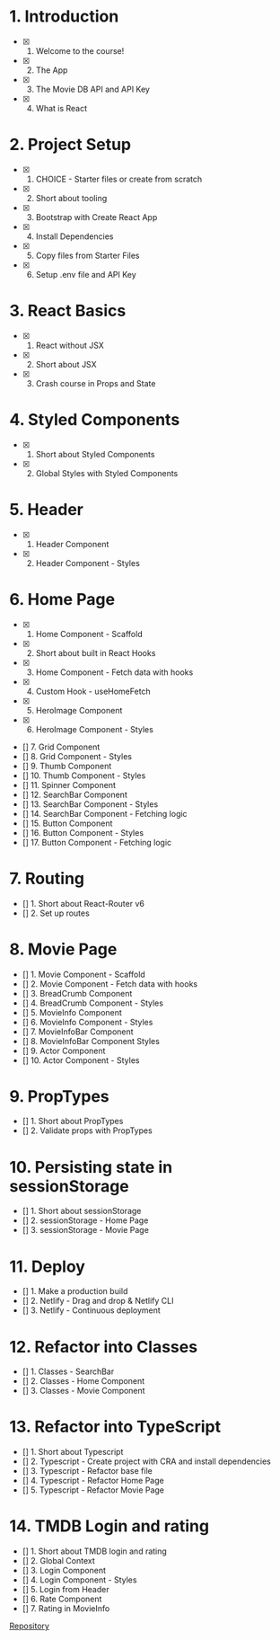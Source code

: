 # 1. Introduction

- [x] 1. Welcome to the course!
- [x] 2. The App
- [x] 3. The Movie DB API and API Key
- [x] 4. What is React

# 2. Project Setup

- [x] 1. CHOICE - Starter files or create from scratch
- [x] 2. Short about tooling
- [x] 3. Bootstrap with Create React App
- [x] 4. Install Dependencies
- [x] 5. Copy files from Starter Files
- [x] 6. Setup .env file and API Key

# 3. React Basics

- [x] 1. React without JSX
- [x] 2. Short about JSX
- [x] 3. Crash course in Props and State

# 4. Styled Components

- [x] 1. Short about Styled Components
- [x] 2. Global Styles with Styled Components

# 5. Header

- [x] 1. Header Component
- [x] 2. Header Component - Styles

# 6. Home Page

- [x] 1. Home Component - Scaffold
- [x] 2. Short about built in React Hooks
- [x] 3. Home Component - Fetch data with hooks
- [x] 4. Custom Hook - useHomeFetch
- [x] 5. HeroImage Component
- [x] 6. HeroImage Component - Styles
- [] 7. Grid Component
- [] 8. Grid Component - Styles
- [] 9. Thumb Component
- [] 10. Thumb Component - Styles
- [] 11. Spinner Component
- [] 12. SearchBar Component
- [] 13. SearchBar Component - Styles
- [] 14. SearchBar Component - Fetching logic
- [] 15. Button Component
- [] 16. Button Component - Styles
- [] 17. Button Component - Fetching logic

# 7. Routing

- [] 1. Short about React-Router v6
- [] 2. Set up routes

# 8. Movie Page

- [] 1. Movie Component - Scaffold
- [] 2. Movie Component - Fetch data with hooks
- [] 3. BreadCrumb Component
- [] 4. BreadCrumb Component - Styles
- [] 5. MovieInfo Component
- [] 6. MovieInfo Component - Styles
- [] 7. MovieInfoBar Component
- [] 8. MovieInfoBar Component Styles
- [] 9. Actor Component
- [] 10. Actor Component - Styles

# 9. PropTypes

- [] 1. Short about PropTypes
- [] 2. Validate props with PropTypes

# 10. Persisting state in sessionStorage

- [] 1. Short about sessionStorage
- [] 2. sessionStorage - Home Page
- [] 3. sessionStorage - Movie Page

# 11. Deploy

- [] 1. Make a production build
- [] 2. Netlify - Drag and drop & Netlify CLI
- [] 3. Netlify - Continuous deployment

# 12. Refactor into Classes

- [] 1. Classes - SearchBar
- [] 2. Classes - Home Component
- [] 3. Classes - Movie Component

# 13. Refactor into TypeScript

- [] 1. Short about Typescript
- [] 2. Typescript - Create project with CRA and install dependencies
- [] 3. Typescript - Refactor base file
- [] 4. Typescript - Refactor Home Page
- [] 5. Typescript - Refactor Movie Page

# 14. TMDB Login and rating

- [] 1. Short about TMDB login and rating
- [] 2. Global Context
- [] 3. Login Component
- [] 4. Login Component - Styles
- [] 5. Login from Header
- [] 6. Rate Component
- [] 7. Rating in MovieInfo

[Repository](https://github.com/weibenfalk/rmdb-v3)

